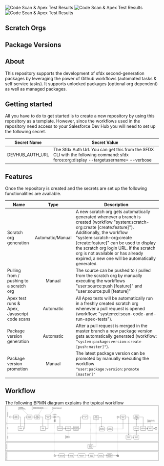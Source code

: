 ![Code Scan & Apex Test Results](../../actions/workflows/system-test-code-scan.yaml/badge.svg)
![Code Scan & Apex Test Results](../../actions/workflows/system-test-apex-tests.yaml/badge.svg)
![Code Scan & Apex Test Results](../../actions/workflows/system-test-lwc-tests.yaml/badge.svg)

## Scratch Orgs

<!-- scratch-orgs:start -->
<!-- scratch-orgs:end -->

## Package Versions

<!-- package-versions:start -->
<!-- package-versions:end -->

## About

This repository supports the development of sfdx second-generation packages by leveraging the power of Github workflows (automated tasks & self service tasks). It supports unlocked packages (optional org dependent) as well as managed packages.

## Getting started

All you have to do to get started is to create a new repository by using this repository as a template.
However, since the workflows used in the repository need access to your Salesforce Dev Hub you will need to set up the following secret.

|   Secret Name   | Secret Value                                                                                                                                                |
| :-------------: | ----------------------------------------------------------------------------------------------------------------------------------------------------------- |
| DEVHUB_AUTH_URL | The Sfdx Auth Url. You can get this from the SFDX CLI with the following command: sfdx force:org:display --targetusername=<your dev hub username> --verbose |

## Features

Once the repository is created and the secrets are set up the following functionalities are available.

| Name                                         |       Type       | Description                                                                                                                                                                                                                                                                                                                                                           |
| -------------------------------------------- | :--------------: | --------------------------------------------------------------------------------------------------------------------------------------------------------------------------------------------------------------------------------------------------------------------------------------------------------------------------------------------------------------------- |
| Scratch org generation                       | Automatic/Manual | A new scratch org gets automatically generated whenever a branch is created (workflow "system:scratch-org:create [create:feature]"). Additionally, the workflow "system:scratch-org:create [create:feature]" can be used to display the scratch org login URL. If the scratch org is not available or has already expired, a new one will be automatically generated. |
| Pulling from / pushing to a scratch org      |      Manual      | The source can be pushed to / pulled from the scratch org by manually executing the workflows "user:source:push [feature]" and "user:source:pull [feature]"                                                                                                                                                                                                           |
| Apex test runs & Apex, Javascript code scans |    Automatic     | All Apex tests will be automatically run in a freshly created scratch org whenever a pull request is opened (workflow: "system:ci:scan-code-and-run-apex-tests").                                                                                                                                                                                                     |
| Package version generation                   |    Automatic     | After a pull request is merged in the master branch a new package version gets automatically generated (workflow: `"system:package:version:create [push:master]"`).                                                                                                                                                                                                   |
| Package version promotion                    |      Manual      | The latest package version can be promoted by manually executing the workflow `"user:package:version:promote [master]"`                                                                                                                                                                                                                                               |

## Workflow

The following BPMN diagram explains the typical workflow
![Workflow](./images/sfdx-github-wf.png)
